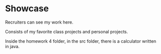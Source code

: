 # Showcase
 Recruiters can see my work here.

Consists of my favorite class projects and personal projects.

Inside the homework 4 folder, in the src folder, there is a calculator written in java.

